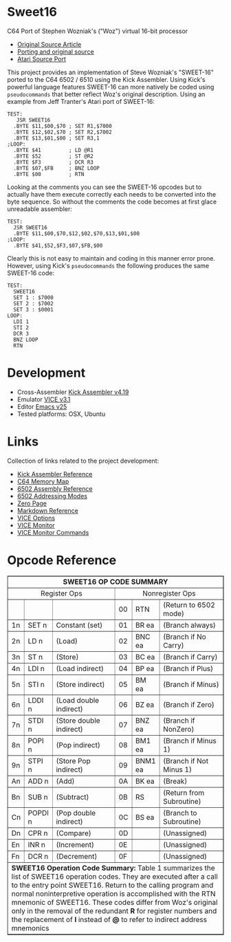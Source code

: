 # Sweet16
C64 Port of Stephen Wozniak's ("Woz") virtual 16-bit processor
- [Original Source Article](http://amigan.1emu.net/kolsen/programming/sweet16.html)
- [Porting and original source](http://www.6502.org/source/interpreters/sweet16.htm)
- [Atari Source Port](https://github.com/jefftranter/6502/blob/master/asm/sweet16/sweet16.s)

This project provides an implementation of Steve Wozniak's "SWEET-16" ported to the C64 6502 / 6510 using the Kick Assembler.   Using Kick's powerful language features SWEET-16 can more natively be coded using ```pseudocommands``` that better reflect Woz's original description.  Using an example from Jeff Tranter's Atari port of SWEET-16:

```
TEST:
   JSR SWEET16
  .BYTE $11,$00,$70 ; SET R1,$7000
  .BYTE $12,$02,$70 ; SET R2,$7002
  .BYTE $13,$01,$00 ; SET R3,1
;LOOP:
  .BYTE $41         ; LD @R1
  .BYTE $52         ; ST @R2
  .BYTE $F3         ; DCR R3
  .BYTE $07,$FB     ; BNZ LOOP
  .BYTE $00         ; RTN
```

Looking at the comments you can see the SWEET-16 opcodes but to actually have them execute correctly each needs to be converted into the byte sequence.  So without the comments the code becomes at first glace unreadable assembler:

```
TEST:
  JSR SWEET16
  .BYTE $11,$00,$70,$12,$02,$70,$13,$01,$00
;LOOP:
  .BYTE $41,$52,$F3,$07,$FB,$00
```

Clearly this is not easy to maintain and coding in this manner error prone.   However, using Kick's ```pseudocommands``` the following produces the same SWEET-16 code:

```
TEST:
  SWEET16
  SET 1 : $7000
  SET 2 : $7002
  SET 3 : $0001
LOOP:
  LDI 1
  STI 2
  DCR 3
  BNZ LOOP
  RTN
```

# Development
- Cross-Assembler [Kick Assembler v4.19](http://www.theweb.dk/KickAssembler/Main.html#frontpage)
- Emulator [VICE v3.1](http://vice-emu.sourceforge.net/)
- Editor [Emacs v25](https://www.gnu.org/software/emacs/)
- Tested platforms: OSX, Ubuntu

# Links
Collection of links related to the project development:
 - [Kick Assembler Reference](http://www.theweb.dk/KickAssembler/webhelp/content/cpt_Introduction.html)
 - [C64 Memory Map](http://sta.c64.org/cbm64mem.html)
 - [6502 Assembly Reference](http://www.obelisk.me.uk/6502/reference.html)
 - [6502 Addressing Modes](http://www.obelisk.me.uk/6502/addressing.html)
 - [Zero Page](https://www.c64-wiki.com/wiki/Zeropage)
 - [Markdown Reference](https://github.com/adam-p/markdown-here/wiki/Markdown-Cheatsheet)
 - [VICE Options](https://github.com/rjanicek/vice.js/blob/master/vice-options.md)
 - [VICE Monitor](http://codebase64.org/doku.php?id=base:using_the_vice_monitor)
 - [VICE Monitor Commands](http://vice-emu.sourceforge.net/vice_12.html#SEC290)
 
# Opcode Reference

<table width="100%" border="">
<tbody><tr><td align="center" colspan="6"><b>SWEET16 OP CODE SUMMARY</b></td></tr>
<tr><td align="center" width="50%" colspan="3">Register Ops</td><td align="center" width="50%" colspan="3">Nonregister Ops</td></tr>
<tr><td width="5%">&nbsp;</td><td width="12%">&nbsp;</td><td width="33%">&nbsp;</td><td width="5%">00</td><td width="12%">RTN</td><td width="33%">(Return to 6502 mode)</td></tr>
<tr><td>1n</td><td>SET n</td><td>Constant (set)</td><td>01</td><td>BR ea</td><td>(Branch always)</td></tr>
<tr><td>2n</td><td>LD n</td><td>(Load)</td><td>02</td><td>BNC ea</td><td>(Branch if No Carry)</td></tr>
<tr><td>3n</td><td>ST n</td><td>(Store)</td><td>03</td><td>BC ea</td><td>(Branch if Carry)</td></tr>
<tr><td>4n</td><td>LDI n</td><td>(Load indirect)</td><td>04</td><td>BP ea</td><td>(Branch if Plus)</td></tr>
<tr><td>5n</td><td>STI n</td><td>(Store indirect)</td><td>05</td><td>BM ea</td><td>(Branch if Minus)</td></tr>
<tr><td>6n</td><td>LDDI n</td><td>(Load double indirect)</td><td>06</td><td>BZ ea</td><td>(Branch if Zero)</td></tr>
<tr><td>7n</td><td>STDI n</td><td>(Store double indirect)</td><td>07</td><td>BNZ ea</td><td>(Branch if NonZero)</td></tr>
<tr><td>8n</td><td>POPI n</td><td>(Pop indirect)</td><td>08</td><td>BM1 ea</td><td>(Branch if Minus 1)</td></tr>
<tr><td>9n</td><td>STPI n</td><td>(Store Pop indirect)</td><td>09</td><td>BNM1 ea</td><td>(Branch if Not Minus 1)</td></tr>
<tr><td>An</td><td>ADD n</td><td>(Add)</td><td>0A</td><td>BK ea</td><td>(Break)</td></tr>
<tr><td>Bn</td><td>SUB n</td><td>(Subtract)</td><td>0B</td><td>RS</td><td>(Return from Subroutine)</td></tr>
<tr><td>Cn</td><td>POPDI n</td><td>(Pop double indirect)</td><td>0C</td><td>BS ea</td><td>(Branch to Subroutine)</td></tr>
<tr><td>Dn</td><td>CPR n</td><td>(Compare)</td><td>0D</td><td>&nbsp;</td><td>(Unassigned)</td></tr>
<tr><td>En</td><td>INR n</td><td>(Increment)</td><td>0E</td><td>&nbsp;</td><td>(Unassigned)</td></tr>
<tr><td>Fn</td><td>DCR n</td><td>(Decrement)</td><td>0F</td><td>&nbsp;</td><td>(Unassigned)</td></tr>
<tr><td colspan="6"><b>SWEET16 Operation Code Summary:</b> Table 1 summarizes the list of SWEET16 operation codes.  They are executed after a call to the entry point SWEET16.  Return to the calling program and normal noninterpretive operation is accomplished with the RTN mnemonic of SWEET16.  These codes differ from Woz's original only in the removal of the redundant <b>R</b> for register numbers and the replacement of <b>I</b> instead of <b>@</b> to refer to indirect address mnemonics</td></tr>
</tbody></table>
